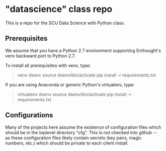 # "datascience" class repo

This is a repo for the SCU Data Science with Python class.

## Prerequisites
We assume that you have a Python 2.7 environment supporting Enthought's
venv backward port to Python 2.7.

To install all prerequisites with venv, type:

> venv dsenv
> source dsenv/bin/activate
> pip install -r requirements.txt

If you are using Anaconda or generic Python's virtualenv, type:

> virtualenv dsenv
> source dsenv/bin/activate
> pip install -r requirements.txt


## Configurations
Many of the projects here assume the existence of configuration files
which should be in the toplevel directory "cfg".  This is not checked
into github -- as these configuration files likely contain secrets
(key pairs, magic numbers, etc.) which should be private to each
client install.
